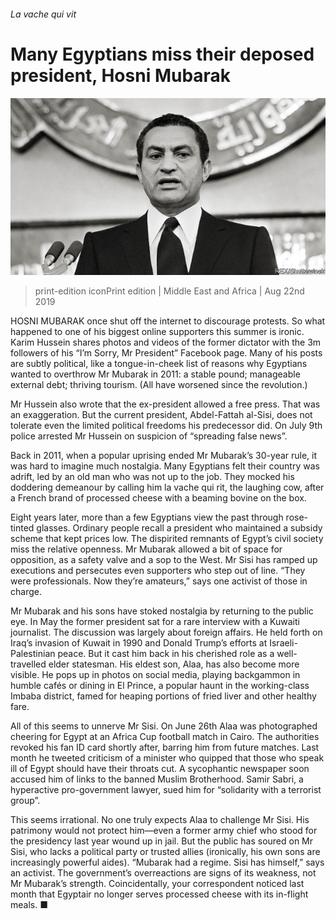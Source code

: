 ###### La vache qui vit

# Many Egyptians miss their deposed president, Hosni Mubarak 

![image](images/20190824_MAP502.jpg) 

> print-edition iconPrint edition | Middle East and Africa | Aug 22nd 2019 

HOSNI MUBARAK once shut off the internet to discourage protests. So what happened to one of his biggest online supporters this summer is ironic. Karim Hussein shares photos and videos of the former dictator with the 3m followers of his “I’m Sorry, Mr President” Facebook page. Many of his posts are subtly political, like a tongue-in-cheek list of reasons why Egyptians wanted to overthrow Mr Mubarak in 2011: a stable pound; manageable external debt; thriving tourism. (All have worsened since the revolution.) 

Mr Hussein also wrote that the ex-president allowed a free press. That was an exaggeration. But the current president, Abdel-Fattah al-Sisi, does not tolerate even the limited political freedoms his predecessor did. On July 9th police arrested Mr Hussein on suspicion of “spreading false news”. 

Back in 2011, when a popular uprising ended Mr Mubarak’s 30-year rule, it was hard to imagine much nostalgia. Many Egyptians felt their country was adrift, led by an old man who was not up to the job. They mocked his doddering demeanour by calling him la vache qui rit, the laughing cow, after a French brand of processed cheese with a beaming bovine on the box. 

Eight years later, more than a few Egyptians view the past through rose-tinted glasses. Ordinary people recall a president who maintained a subsidy scheme that kept prices low. The dispirited remnants of Egypt’s civil society miss the relative openness. Mr Mubarak allowed a bit of space for opposition, as a safety valve and a sop to the West. Mr Sisi has ramped up executions and persecutes even supporters who step out of line. “They were professionals. Now they’re amateurs,” says one activist of those in charge. 

Mr Mubarak and his sons have stoked nostalgia by returning to the public eye. In May the former president sat for a rare interview with a Kuwaiti journalist. The discussion was largely about foreign affairs. He held forth on Iraq’s invasion of Kuwait in 1990 and Donald Trump’s efforts at Israeli-Palestinian peace. But it cast him back in his cherished role as a well-travelled elder statesman. His eldest son, Alaa, has also become more visible. He pops up in photos on social media, playing backgammon in humble cafés or dining in El Prince, a popular haunt in the working-class Imbaba district, famed for heaping portions of fried liver and other healthy fare. 

All of this seems to unnerve Mr Sisi. On June 26th Alaa was photographed cheering for Egypt at an Africa Cup football match in Cairo. The authorities revoked his fan ID card shortly after, barring him from future matches. Last month he tweeted criticism of a minister who quipped that those who speak ill of Egypt should have their throats cut. A sycophantic newspaper soon accused him of links to the banned Muslim Brotherhood. Samir Sabri, a hyperactive pro-government lawyer, sued him for “solidarity with a terrorist group”. 

This seems irrational. No one truly expects Alaa to challenge Mr Sisi. His patrimony would not protect him—even a former army chief who stood for the presidency last year wound up in jail. But the public has soured on Mr Sisi, who lacks a political party or trusted allies (ironically, his own sons are increasingly powerful aides). “Mubarak had a regime. Sisi has himself,” says an activist. The government’s overreactions are signs of its weakness, not Mr Mubarak’s strength. Coincidentally, your correspondent noticed last month that Egyptair no longer serves processed cheese with its in-flight meals. ■ 


